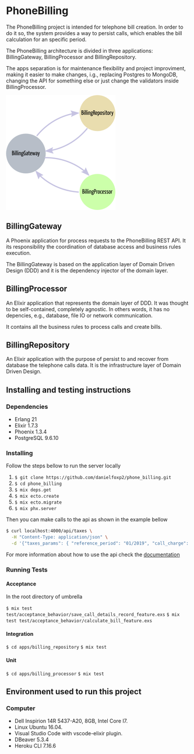 # PhoneBilling

The PhoneBilling project is intended for telephone bill creation. In order to do it so, the system provides a way to persist calls, which enables the bill calculation for an specific period.

The PhoneBilling architecture is divided in three applications: BillingGateway, BillingProcessor and BillingRepository.

The apps separation is for maintenance flexibility and project improviment, making it easier to make changes, i.g., replacing Postgres to MongoDB, changing the API for something else or just change the validators inside BillingProcessor.

![PhoneBilling Flow](./PhoneBillingFlow.png-300x300.png)

## BillingGateway

A Phoenix application for process requests to the PhoneBilling REST API. It its responsibility the coordination of database access and business rules execution.

The BillingGateway is based on the application layer of Domain Driven Design (DDD) and it is the dependency injector of the domain layer.

## BillingProcessor

An Elixir application that represents the domain layer of DDD. It was thought to be self-contained, completely agnostic. In others words, it has no depencies, e.g., database, file IO or network communication.

It contains all the business rules to process calls and create bills.

## BillingRepository

An Elixir application with the purpose of persist to and recover from database the telephone calls data. It is the infrastructure layer of Domain Driven Design.

## Installing and testing instructions

### Dependencies

* Erlang 21
* Elixir 1.7.3
* Phoenix 1.3.4
* PostgreSQL 9.6.10

### Installing

Follow the steps bellow to run the server locally

1. `$ git clone https://github.com/danielfoxp2/phone_billing.git`
2. `$ cd phone_billing`
3. `$ mix deps.get`
4. `$ mix ecto.create`
5. `$ mix ecto.migrate`
6. `$ mix phx.server`

Then you can make calls to the api as shown in the example bellow

```bash
$ curl localhost:4000/api/taxes \
  -H "Content-Type: application/json" \
  -d '{"taxes_params": { "reference_period": "01/2019", "call_charge": "0.05", "standing_charge": "0.09" }}' 
```

For more information about how to use the api check the [documentation](./api_documentation.md) 

### Running Tests

#### Acceptance 

In the root directory of umbrella

`$ mix test test/acceptance_behavior/save_call_details_record_feature.exs`
`$ mix test test/acceptance_behavior/calculate_bill_feature.exs`

#### Integration

`$ cd apps/billing_repository`
`$ mix test`

#### Unit

`$ cd apps/billing_processor`
`$ mix test`

## Environment used to run this project

### Computer

* Dell Inspirion 14R 5437-A20, 8GB, Intel Core I7.
* Linux Ubuntu 16.04.
* Visual Studio Code with vscode-elixir plugin.
* DBeaver 5.3.4
* Heroku CLI 7.16.6






